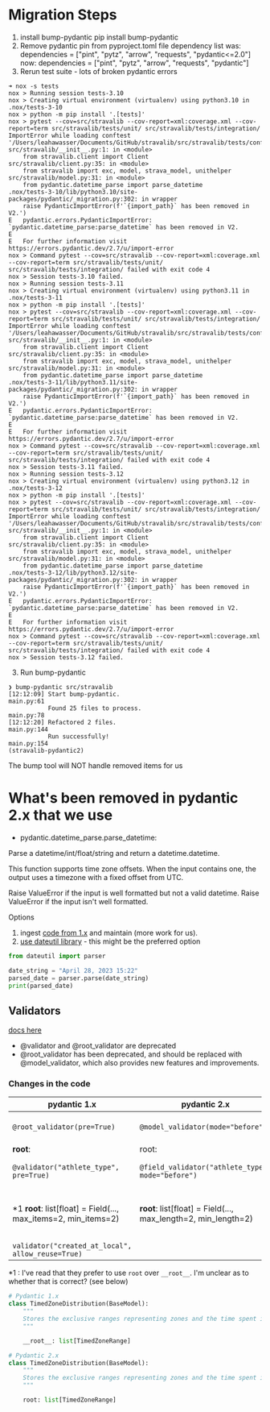 # Migration Steps

1. install bump-pydantic
    pip install bump-pydantic
2. Remove pydantic pin from pyproject.toml file dependency list
was:
dependencies = ["pint", "pytz", "arrow", "requests", "pydantic<=2.0"]
now:
dependencies = ["pint", "pytz", "arrow", "requests", "pydantic"]
3. Rerun test suite - lots of broken pydantic errors


```
➜ nox -s tests
nox > Running session tests-3.10
nox > Creating virtual environment (virtualenv) using python3.10 in .nox/tests-3-10
nox > python -m pip install '.[tests]'
nox > pytest --cov=src/stravalib --cov-report=xml:coverage.xml --cov-report=term src/stravalib/tests/unit/ src/stravalib/tests/integration/
ImportError while loading conftest '/Users/leahawasser/Documents/GitHub/stravalib/src/stravalib/tests/conftest.py'.
src/stravalib/__init__.py:1: in <module>
    from stravalib.client import Client
src/stravalib/client.py:35: in <module>
    from stravalib import exc, model, strava_model, unithelper
src/stravalib/model.py:31: in <module>
    from pydantic.datetime_parse import parse_datetime
.nox/tests-3-10/lib/python3.10/site-packages/pydantic/_migration.py:302: in wrapper
    raise PydanticImportError(f'`{import_path}` has been removed in V2.')
E   pydantic.errors.PydanticImportError: `pydantic.datetime_parse:parse_datetime` has been removed in V2.
E
E   For further information visit https://errors.pydantic.dev/2.7/u/import-error
nox > Command pytest --cov=src/stravalib --cov-report=xml:coverage.xml --cov-report=term src/stravalib/tests/unit/ src/stravalib/tests/integration/ failed with exit code 4
nox > Session tests-3.10 failed.
nox > Running session tests-3.11
nox > Creating virtual environment (virtualenv) using python3.11 in .nox/tests-3-11
nox > python -m pip install '.[tests]'
nox > pytest --cov=src/stravalib --cov-report=xml:coverage.xml --cov-report=term src/stravalib/tests/unit/ src/stravalib/tests/integration/
ImportError while loading conftest '/Users/leahawasser/Documents/GitHub/stravalib/src/stravalib/tests/conftest.py'.
src/stravalib/__init__.py:1: in <module>
    from stravalib.client import Client
src/stravalib/client.py:35: in <module>
    from stravalib import exc, model, strava_model, unithelper
src/stravalib/model.py:31: in <module>
    from pydantic.datetime_parse import parse_datetime
.nox/tests-3-11/lib/python3.11/site-packages/pydantic/_migration.py:302: in wrapper
    raise PydanticImportError(f'`{import_path}` has been removed in V2.')
E   pydantic.errors.PydanticImportError: `pydantic.datetime_parse:parse_datetime` has been removed in V2.
E
E   For further information visit https://errors.pydantic.dev/2.7/u/import-error
nox > Command pytest --cov=src/stravalib --cov-report=xml:coverage.xml --cov-report=term src/stravalib/tests/unit/ src/stravalib/tests/integration/ failed with exit code 4
nox > Session tests-3.11 failed.
nox > Running session tests-3.12
nox > Creating virtual environment (virtualenv) using python3.12 in .nox/tests-3-12
nox > python -m pip install '.[tests]'
nox > pytest --cov=src/stravalib --cov-report=xml:coverage.xml --cov-report=term src/stravalib/tests/unit/ src/stravalib/tests/integration/
ImportError while loading conftest '/Users/leahawasser/Documents/GitHub/stravalib/src/stravalib/tests/conftest.py'.
src/stravalib/__init__.py:1: in <module>
    from stravalib.client import Client
src/stravalib/client.py:35: in <module>
    from stravalib import exc, model, strava_model, unithelper
src/stravalib/model.py:31: in <module>
    from pydantic.datetime_parse import parse_datetime
.nox/tests-3-12/lib/python3.12/site-packages/pydantic/_migration.py:302: in wrapper
    raise PydanticImportError(f'`{import_path}` has been removed in V2.')
E   pydantic.errors.PydanticImportError: `pydantic.datetime_parse:parse_datetime` has been removed in V2.
E
E   For further information visit https://errors.pydantic.dev/2.7/u/import-error
nox > Command pytest --cov=src/stravalib --cov-report=xml:coverage.xml --cov-report=term src/stravalib/tests/unit/ src/stravalib/tests/integration/ failed with exit code 4
nox > Session tests-3.12 failed.
```

3. Run bump-pydantic

```
❯ bump-pydantic src/stravalib
[12:12:09] Start bump-pydantic.                                             main.py:61
           Found 25 files to process.                                       main.py:78
[12:12:20] Refactored 2 files.                                             main.py:144
           Run successfully!                                               main.py:154
(stravalib-pydantic2)
```


The bump tool will NOT handle removed items for us

# What's been removed in pydantic 2.x that we use

* pydantic.datetime_parse.parse_datetime:

Parse a datetime/int/float/string and return a datetime.datetime.

This function supports time zone offsets. When the input contains one, the output uses a timezone with a fixed offset from UTC.

Raise ValueError if the input is well formatted but not a valid datetime. Raise ValueError if the input isn't well formatted.


Options
1. ingest [code from 1.x](https://github.com/pydantic/pydantic/blob/5476a758c8ac59887dbfa3aa1c3481d0a0e20837/pydantic/datetime_parse.py) and maintain (more work for us).
2. [use dateutil library](https://dateutil.readthedocs.io/en/stable/)  - this might be the preferred option

```python
from dateutil import parser

date_string = "April 28, 2023 15:22"
parsed_date = parser.parse(date_string)
print(parsed_date)
```


## Validators

[docs here](https://docs.pydantic.dev/latest/migration/#changes-to-config)
* @validator and @root_validator are deprecated
* @root_validator has been deprecated, and should be replaced with @model_validator, which also provides new features and improvements.

### Changes in the code

| pydantic 1.x  |  pydantic 2.x |   Notes |
|---|---| --|
| `@root_validator(pre=True)` | `@model_validator(mode="before")`| ideally using `@classmethod` decorator |
| __root__:  | root:   | |
| `@validator("athlete_type", pre=True)`  |  `@field_validator("athlete_type", mode="before")` | `@validator` is now `field_validator` |
| *1 __root__: list[float] = Field(..., max_items=2, min_items=2) | __root__: list[float] = Field(..., max_length=2, min_length=2) | max_items and min_items is now max_length, min_length |
| `validator("created_at_local", allow_reuse=True)` | | |

*1 : I've read that they prefer to use `root` over `__root__`. I'm unclear as to whether that is correct? (see below)

```python
# Pydantic 1.x
class TimedZoneDistribution(BaseModel):
    """
    Stores the exclusive ranges representing zones and the time spent in each.
    """

    __root__: list[TimedZoneRange]

# Pydantic 2.x
class TimedZoneDistribution(BaseModel):
    """
    Stores the exclusive ranges representing zones and the time spent in each.
    """

    root: list[TimedZoneRange]
```
